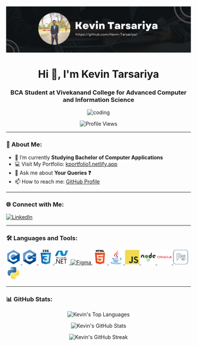 ![logi](https://github.com/Kevin-Tarsariya/Kevin-Tarsariya/blob/main/Github%20Kevin%20Profile.png)
<h1 align="center">Hi 👋, I'm Kevin Tarsariya</h1>
<h3 align="center">BCA Student at Vivekanand College for Advanced Computer and Information Science</h3>

<p align="center">
  <img src="https://media4.giphy.com/media/v1.Y2lkPTc5MGI3NjExN20yeWJ4aDQ2Z3E3N2F2aG5wMGlwcWdmbXVjOWRhN21qcGV5djFmbyZlcD12MV9pbnRlcm5hbF9naWZfYnlfaWQmY3Q9Zw/qgQUggAC3Pfv687qPC/giphy.gif" alt="coding" width="400"/>
</p>

<p align="center">
  <img src="https://komarev.com/ghpvc/?username=kevin-tarsariya&label=Profile%20views&color=0e75b6&style=flat" alt="Profile Views"/>
</p>

---

### 🚀 About Me:
- 🔭 I’m currently **Studying Bachelor of Computer Applications**
- 💻 Visit My Portfolio: [kportfolio1.netlify.app](https://kportfolio1.netlify.app)
- 💬 Ask me about **Your Queries ❓**
- 📫 How to reach me: [GitHub Profile](https://github.com/Kevin-Tarsariya)

---

### 🌐 Connect with Me:
<p align="left">
  <a href="https://www.linkedin.com/in/kevin-tarsariya/" target="_blank">
    <img src="https://raw.githubusercontent.com/rahuldkjain/github-profile-readme-generator/master/src/images/icons/Social/linked-in-alt.svg" alt="LinkedIn" height="30" width="40"/>
  </a>
</p>

---

### 🛠️ Languages and Tools:
<p align="left">
  <a href="https://www.cprogramming.com/" target="_blank" rel="noreferrer">
    <img src="https://raw.githubusercontent.com/devicons/devicon/master/icons/c/c-original.svg" alt="C" width="40" height="40"/>
  </a> 
  <a href="https://www.w3schools.com/cpp/" target="_blank" rel="noreferrer">
    <img src="https://raw.githubusercontent.com/devicons/devicon/master/icons/cplusplus/cplusplus-original.svg" alt="C++" width="40" height="40"/>
  </a> 
  <a href="https://www.w3schools.com/css/" target="_blank" rel="noreferrer">
    <img src="https://raw.githubusercontent.com/devicons/devicon/master/icons/css3/css3-original-wordmark.svg" alt="CSS3" width="40" height="40"/>
  </a> 
  <a href="https://dotnet.microsoft.com/" target="_blank" rel="noreferrer">
    <img src="https://raw.githubusercontent.com/devicons/devicon/master/icons/dot-net/dot-net-original-wordmark.svg" alt="DotNet" width="40" height="40"/>
  </a> 
  <a href="https://www.figma.com/" target="_blank" rel="noreferrer">
    <img src="https://www.vectorlogo.zone/logos/figma/figma-icon.svg" alt="Figma" width="40" height="40"/>
  </a> 
  <a href="https://www.w3.org/html/" target="_blank" rel="noreferrer">
    <img src="https://raw.githubusercontent.com/devicons/devicon/master/icons/html5/html5-original-wordmark.svg" alt="HTML5" width="40" height="40"/>
  </a> 
  <a href="https://www.java.com" target="_blank" rel="noreferrer">
    <img src="https://raw.githubusercontent.com/devicons/devicon/master/icons/java/java-original.svg" alt="Java" width="40" height="40"/>
  </a> 
  <a href="https://developer.mozilla.org/en-US/docs/Web/JavaScript" target="_blank" rel="noreferrer">
    <img src="https://raw.githubusercontent.com/devicons/devicon/master/icons/javascript/javascript-original.svg" alt="JavaScript" width="40" height="40"/>
  </a> 
  <a href="https://nodejs.org" target="_blank" rel="noreferrer">
    <img src="https://raw.githubusercontent.com/devicons/devicon/master/icons/nodejs/nodejs-original-wordmark.svg" alt="Node.js" width="40" height="40"/>
  </a> 
  <a href="https://www.oracle.com/" target="_blank" rel="noreferrer">
    <img src="https://raw.githubusercontent.com/devicons/devicon/master/icons/oracle/oracle-original.svg" alt="Oracle" width="40" height="40"/>
  </a> 
  <a href="https://www.photoshop.com/en" target="_blank" rel="noreferrer">
    <img src="https://raw.githubusercontent.com/devicons/devicon/master/icons/photoshop/photoshop-line.svg" alt="Photoshop" width="40" height="40"/>
  </a> 
  <a href="https://www.python.org" target="_blank" rel="noreferrer">
    <img src="https://raw.githubusercontent.com/devicons/devicon/master/icons/python/python-original.svg" alt="Python" width="40" height="40"/>
  </a>
</p>

---

### 📊 GitHub Stats:
<p align="center">
  <img src="https://github-readme-stats.vercel.app/api/top-langs?username=kevin-tarsariya&show_icons=true&locale=en&layout=compact" alt="Kevin's Top Languages"/>
</p>
<p align="center">
  <img src="https://github-readme-stats.vercel.app/api?username=kevin-tarsariya&show_icons=true&locale=en" alt="Kevin's GitHub Stats"/>
</p>
<p align="center">
  <img src="https://github-readme-streak-stats.herokuapp.com/?user=kevin-tarsariya&" alt="Kevin's GitHub Streak"/>
</p>
